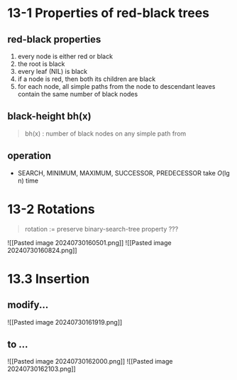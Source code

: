 # 13-1 Properties of red-black trees
## red-black properties
1. every node is either red or black
2. the root is black
3. every leaf (NIL) is black
4. if a node is red, then both its children are black
5. for each node, all simple paths from the node to descendant leaves contain the same number of black nodes
## black-height bh(x)
> bh(x) : number of black nodes on any simple path from
## operation
- SEARCH, MINIMUM, MAXIMUM, SUCCESSOR, PREDECESSOR take *O*(lg n) time
# 13-2  Rotations
> rotation := preserve binary-search-tree property ???

![[Pasted image 20240730160501.png]]
![[Pasted image 20240730160824.png]]
# 13.3 Insertion
## modify...
![[Pasted image 20240730161919.png]]
## to ...
![[Pasted image 20240730162000.png]]
![[Pasted image 20240730162103.png]]
